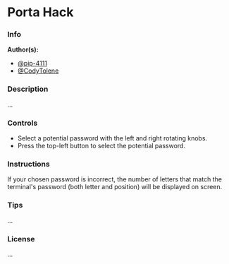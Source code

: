 # Porta Hack

### Info

**Author(s):**

- [@pip-4111](https://github.com/pip-4111)
- [@CodyTolene](https://github.com/CodyTolene)

### Description

...

### Controls

- Select a potential password with the left and right rotating knobs.
- Press the top-left button to select the potential password.

### Instructions

If your chosen password is incorrect, the number of letters that match the
terminal's password (both letter and position) will be displayed on screen.

### Tips

...

### License

...
